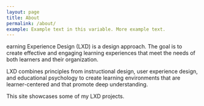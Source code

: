 ```yaml
---
layout: page
title: About
permalink: /about/
example: Example text in this variable. More example text.
---
```


earning Experience Design (LXD) is a design approach. The goal is to create effective and engaging learning experiences that meet the needs of both learners and their organization.

LXD combines principles from instructional design, user experience design, and educational psychology to create learning environments that are learner-centered and that promote deep understanding.

This site showcases some of my LXD projects.
